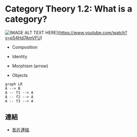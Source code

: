 # Category Theory 1.2: What is a category?

![IMAGE ALT TEXT HERE](https://img.youtube.com/vi/p54Hd7AmVFU/0.jpg)](https://www.youtube.com/watch?v=p54Hd7AmVFU)

* Composition
* Identity

* Morphism (arrow)
* Objects

```mermaid
graph LR
A --> B
A -- f1 --> A
A -- f2 --> A
A -- f3 --> A
```

## 連結
* [影片連結](https://www.youtube.com/watch?v=p54Hd7AmVFUs)

<!--stackedit_data:
eyJoaXN0b3J5IjpbMjA5ODQzMTM1NSwtMTEwNDAxMjgyMiwxMD
MyMjI1MTc4LC03MDAxOTIwNDFdfQ==
-->